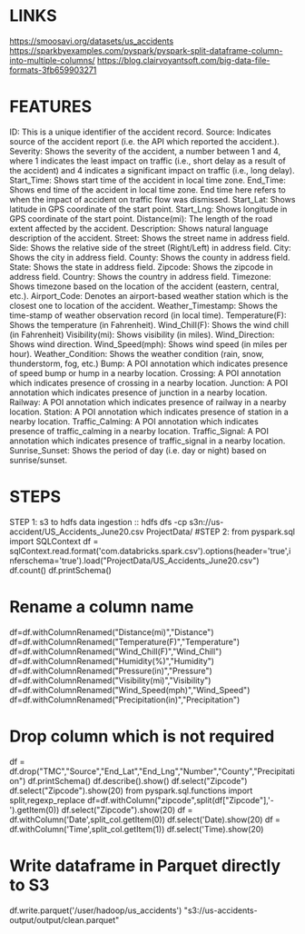 LINKS
=======
https://smoosavi.org/datasets/us_accidents
https://sparkbyexamples.com/pyspark/pyspark-split-dataframe-column-into-multiple-columns/
https://blog.clairvoyantsoft.com/big-data-file-formats-3fb659903271

FEATURES
==========
ID: This is a unique identifier of the accident record.
Source: Indicates source of the accident report (i.e. the API which reported the accident.).
Severity: Shows the severity of the accident, a number between 1 and 4, where 1 indicates the least impact on traffic (i.e., short delay as a result of the accident) and 
4 indicates a significant impact on traffic (i.e., long delay).
Start_Time: Shows start time of the accident in local time zone.
End_Time: Shows end time of the accident in local time zone. 
End time here refers to when the impact of accident on traffic flow was dismissed.
Start_Lat: Shows latitude in GPS coordinate of the start point.
Start_Lng: Shows longitude in GPS coordinate of the start point.
Distance(mi): The length of the road extent affected by the accident.
Description: Shows natural language description of the accident.
Street: Shows the street name in address field.
Side: Shows the relative side of the street (Right/Left) in address field.
City: Shows the city in address field.
County: Shows the county in address field.
State: Shows the state in address field.
Zipcode: Shows the zipcode in address field.
Country: Shows the country in address field.
Timezone: Shows timezone based on the location of the accident (eastern, central, etc.).
Airport_Code: Denotes an airport-based weather station which is the closest one to location of the accident.
Weather_Timestamp: Shows the time-stamp of weather observation record (in local time).
Temperature(F): Shows the temperature (in Fahrenheit).
Wind_Chill(F): Shows the wind chill (in Fahrenheit)
Visibility(mi): Shows visibility (in miles).
Wind_Direction: Shows wind direction.
Wind_Speed(mph): Shows wind speed (in miles per hour).
Weather_Condition: Shows the weather condition (rain, snow, thunderstorm, fog, etc.)
Bump: A POI annotation which indicates presence of speed bump or hump in a nearby location.
Crossing: A POI annotation which indicates presence of crossing in a nearby location.
Junction: A POI annotation which indicates presence of junction in a nearby location.
Railway: A POI annotation which indicates presence of railway in a nearby location.
Station: A POI annotation which indicates presence of station in a nearby location.
Traffic_Calming: A POI annotation which indicates presence of traffic_calming in a nearby location.
Traffic_Signal: A POI annotation which indicates presence of traffic_signal in a nearby location.
Sunrise_Sunset: Shows the period of day (i.e. day or night) based on sunrise/sunset.

STEPS
=======
STEP 1:
s3 to hdfs data ingestion ::
hdfs dfs -cp s3n://us-accident/US_Accidents_June20.csv ProjectData/
#STEP 2:
from pyspark.sql import SQLContext
df = sqlContext.read.format('com.databricks.spark.csv').options(header='true',inferschema='true').load("ProjectData/US_Accidents_June20.csv")
df.count()
df.printSchema()

Rename a column name
======================
df=df.withColumnRenamed("Distance(mi)","Distance")
df=df.withColumnRenamed("Temperature(F)","Temperature")
df=df.withColumnRenamed("Wind_Chill(F)","Wind_Chill")
df=df.withColumnRenamed("Humidity(%)","Humidity")
df=df.withColumnRenamed("Pressure(in)","Pressure")
df=df.withColumnRenamed("Visibility(mi)","Visibility")
df=df.withColumnRenamed("Wind_Speed(mph)","Wind_Speed")
df=df.withColumnRenamed("Precipitation(in)","Precipitation")

Drop column which is not required
===================================
df = df.drop("TMC","Source","End_Lat","End_Lng","Number","County","Precipitation")
df.printSchema()
df.describe().show()
df.select("Zipcode")
df.select("Zipcode").show(20)
from pyspark.sql.functions import split,regexp_replace
df=df.withColumn("zipcode",split(df["Zipcode"],'-').getItem(0))
df.select("Zipcode").show(20)
df = df.withColumn('Date',split_col.getItem(0))
df.select('Date).show(20)
df = df.withColumn('Time',split_col.getItem(1))
df.select('Time).show(20)

Write dataframe in Parquet directly to S3
===========================================
df.write.parquet('/user/hadoop/us_accidents')
"s3://us-accidents-output/output/clean.parquet"


